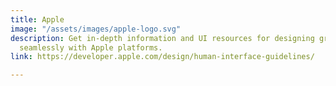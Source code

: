 ```yaml
---
title: Apple
image: "/assets/images/apple-logo.svg"
description: Get in-depth information and UI resources for designing great apps that integrate
  seamlessly with Apple platforms.
link: https://developer.apple.com/design/human-interface-guidelines/

---
```

